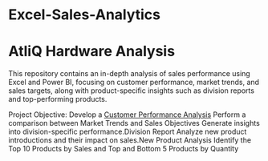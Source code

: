 # Excel-Sales-Analytics

# AtliQ Hardware Analysis
This repository contains an in-depth analysis of sales performance using Excel and Power BI, focusing on customer performance, market trends, and sales targets, along with product-specific insights such as division reports and top-performing products.

 Project Objective:
Develop a [Customer Performance Analysis](https://github.com/sampyk12/Excel--Sales--Analytics/blob/main/Customer%20Performance%20Report.pdf)
Perform a comparison between Market Trends and Sales Objectives
Generate insights into division-specific performance.Division Report
Analyze new product introductions and their impact on sales.New Product Analysis
Identify the Top 10 Products by Sales and Top and Bottom 5 Products by Quantity


